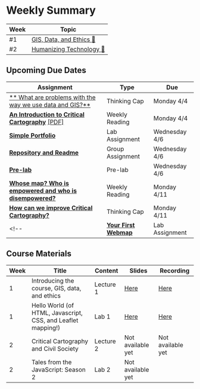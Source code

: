 # Weekly Summary

|Week|Topic|
|----|-----|
|#1|[GIS, Data, and Ethics :link:](week01.md)|
|#2|[Humanizing Technology :link:](week02.md)|

## Upcoming Due Dates

|Assignment|Type|Due|
|-----------|----|---|
|[** What are problems with the way we use data and GIS?**](../assignments/week1/thinking_cap.md)|Thinking Cap|Monday 4/4|
[**An Introduction to Critical Cartography**](../assignments/week1/reading.md) [[PDF]](../materials/readings/An_Introduction_to_Critical_Cartography.pdf)|Weekly Reading|Monday 4/4|
|[**Simple Portfolio**](../assignments/week1/lab_assignment.md)|Lab Assignment|Wednesday 4/6|
|[**Repository and Readme**](../assignments/week1/group_assignment.md)|Group Assignment|Wednesday 4/6|
|[**Pre-lab**](../assignments/week2/prelab.md)|Pre-lab|Wednesday 4/6|
|[**Whose map? Who is empowered and who is disempowered?**](../assignments/week2/reading.md)|Weekly Reading|Monday 4/11|
|[**How can we improve Critical Cartography?**](../assignments/week2/thinking_cap.md)|Thinking Cap|Monday 4/11|
<!-- |[**Your First Webmap**](../assignments/week2/lab_assignment.md)|Lab Assignment|Wednesday 4/13| -->

## Course Materials

|Week | Title | Content | Slides | Recording |
|-----|-------|------|--------|-----------|
|1|Introducing the course, GIS, data, and ethics|Lecture 1|[Here](../materials/AA191_S_W1_Lecture_1.pdf)|[Here](https://ucla.zoom.us/rec/share/Myx7i_4O2k1C3Mewy5h35Cahechc6ttUfQz1h7BteKUVZeC3lMOptu3MwSj_60KH.QKCzesXcQr0cegd8)|
|1|Hello World (of HTML, Javascript, CSS, and Leaflet mapping!)|Lab 1|[Here](../materials/AA191_S_W1_Lab_1.pdf)|[Here](https://ucla.zoom.us/rec/share/nGTyjYqKHijI-Bgv1ivoQws7EywxVT7oIsM-I0_314NIilWQINxPllNLfzbwWQ.pr1d-9qGUDSsGRyt)|
|2|Critical Cartography and Civil Society|Lecture 2|Not available yet|Not available yet|
|2|Tales from the JavaScript: Season 2|Lab 2|Not available yet||
